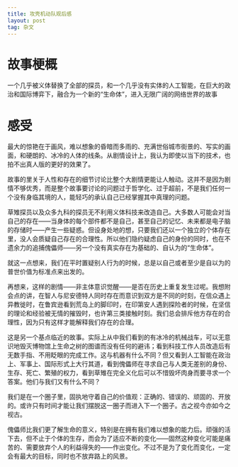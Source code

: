 ```yaml
---
title: 攻壳机动队观后感
layout: post
tag: 杂文
---
```


# 故事梗概

一个几乎被义体替换了全部的探员，和一个几乎没有实体的人工智能，在巨大的政治和国际博弈下，融合为一个新的“生命体”，进入无限广阔的网络世界的故事

# 感受

最大的惊艳在于画风，难以想象的昏暗而多雨的、充满世俗城市街景的、写实的画面，和硬朗的、冰冷的人体的线条。从剧情设计上，我认为即使以当下的技术，也拍不出真人版的更好的效果了。

故事的里关于人性和存在的细节讨论比整个大剧情更能让人触动。这并不是因为剧情不够优秀，而是整个故事要讨论的问题过于哲学化、过于超前，不是我们任何一个没有身临其境的人，能轻巧的承认自己已经掌握其中真理的问题。

草雉探员以及众多九科的探员无不利用义体科技来改造自己。大多数人可能会对当自己的存在——当身体的每个部件都不是自己，甚至自己的记忆、未来都是电子脑的存储时——产生一些疑惑。但设身处地的想，只要我们还以一个独立的个体存在里，没人会质疑自己存在的合理性。所以他们隐约疑虑自己的身份的同时，也在不遗余力的追捕傀儡师——另一个没有真实存在为基础的、自认为的“生命体”。

就这一点想来，我们在平时置疑别人行为的时候，总是以自己或者至少是自以为的普世价值为标准点来出发的。

再想来，这样的剧情——非主体意识觉醒——是否在历史上重复发生过呢。我想附会点的讲，在智人与尼安德特人同时存在而意识到双方是不同的时刻，在信众遇上异教徙时，在鲁宾逊看到荒岛上的脚印时，在印第安人遇到探险者的时候，在坚信的理论和经验被无情的摧毁时，也许第三类接触时刻。我们总会排斥他方存在的合理性，因为只有这样才能解释我们存在的合理。

这是另一个基点临近的故事。实际上从中我们看到的有冰冷的机械战车，可以无意识地毁灭博物馆上生命之树的图谱而没有任何的避讳；看到科技工作人员改造后有无数手指、不用眨眼的完成工作。这与机器有什么不同？但又看到人工智能在政治上、军事上、国际形式上大行其道，看到傀儡师在寻求自己与人类无差别的身份、生存、死亡、繁殖的权力，看到草雉在完全义化后可以不惜毁坏肉身而要寻求一个答案。他们与我们又有什么不同？

我们是在一个圈子里，固执地守着自己的价值观：正确的、错误的、顽固的、开放的。或许只有时间才能让我们摆脱这一圈子而进入下一个圈子。古之视今亦如今之视古。

傀儡师比我们更了解生命的意义，特别是在拥有我们难以想象的能力后。顽强的活下去，但不止于个体的生存，而会为了适应不断的变化——固然这种变化可能是痛苦的、需要放弃个人的利益得失的——作出变化。不过不是为了变化而变化，一定会有最大的目标，同时也不放弃路上的风景。
